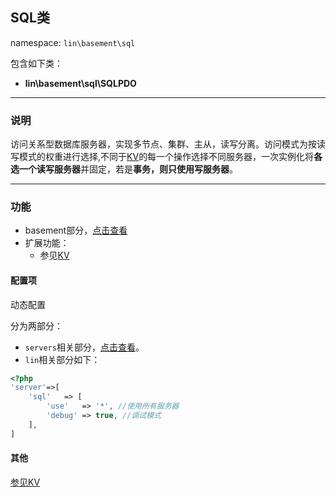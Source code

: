 SQL类
----
namespace: `lin\basement\sql`

包含如下类：

* **lin\basement\sql\SQLPDO**

---

### 说明
访问关系型数据库服务器，实现多节点、集群、主从，读写分离。访问模式为按读写模式的权重进行选择,不同于[KV](../kv/KV.md)的每一个操作选择不同服务器，一次实例化将**各选一个读写服务器**并固定，若是**事务，则只使用写服务器**。

---

### 功能

* basement部分，[点击查看](https://github.com/linlanye/basement)
* 扩展功能：
	* 参见[KV](../kv/KV.md)




#### 配置项

动态配置

分为两部分：

* `servers`相关部分，[点击查看](../README.md)。
* `lin`相关部分如下：

~~~php
<?php
'server'=>[
    'sql'   => [
        'use'   => '*', //使用所有服务器
        'debug' => true, //调试模式
    ],
]
~~~

#### 其他

[参见KV](../kv/KV.md)
